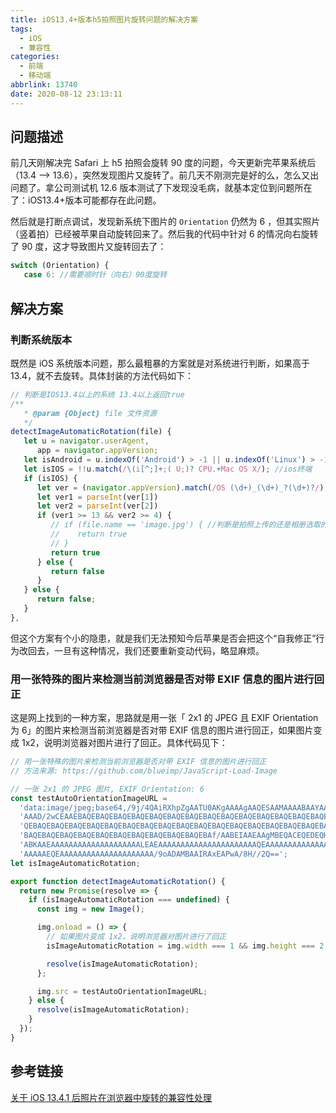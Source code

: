 ```yaml
---
title: iOS13.4+版本h5拍照图片旋转问题的解决方案
tags:
  - iOS
  - 兼容性
categories:
  - 前端
  - 移动端
abbrlink: 13740
date: 2020-08-12 23:13:11
---
```


## 问题描述

前几天刚解决完 Safari 上 h5 拍照会旋转 90 度的问题，今天更新完苹果系统后（13.4 ——> 13.6），突然发现图片又旋转了。前几天不刚测完是好的么，怎么又出问题了。拿公司测试机 12.6 版本测试了下发现没毛病，就基本定位到问题所在了：iOS13.4+版本可能都存在此问题。

然后就是打断点调试，发现新系统下图片的 `Orientation` 仍然为 6 ，但其实照片（竖着拍）已经被苹果自动旋转回来了。然后我的代码中针对 6 的情况向右旋转了 90 度，这才导致图片又旋转回去了：

```js
switch (Orientation) {
   case 6: //需要顺时针（向右）90度旋转
```

## 解决方案

### 判断系统版本

既然是 iOS 系统版本问题，那么最粗暴的方案就是对系统进行判断，如果高于 13.4，就不去旋转。具体封装的方法代码如下：

```js
// 判断是IOS13.4以上的系统 13.4以上返回true
/**
   * @param {Object} file 文件资源
   */
detectImageAutomaticRotation(file) {
   let u = navigator.userAgent,
      app = navigator.appVersion;
   let isAndroid = u.indexOf('Android') > -1 || u.indexOf('Linux') > -1; //g
   let isIOS = !!u.match(/\(i[^;]+;( U;)? CPU.+Mac OS X/); //ios终端
   if (isIOS) {
      let ver = (navigator.appVersion).match(/OS (\d+)_(\d+)_?(\d+)?/);
      let ver1 = parseInt(ver[1])
      let ver2 = parseInt(ver[2])
      if (ver1 >= 13 && ver2 >= 4) {
         // if (file.name == 'image.jpg') { //判断是拍照上传的还是相册选取的，IOS拍完照还没有确定的时候，图片的名字统一都是image.jpg
         //    return true
         // }
         return true
      } else {
         return false
      }
   } else {
      return false;
   }
},
```

但这个方案有个小的隐患，就是我们无法预知今后苹果是否会把这个“自我修正”行为改回去，一旦有这种情况，我们还要重新变动代码，略显麻烦。

### 用一张特殊的图片来检测当前浏览器是否对带 EXIF 信息的图片进行回正

这是网上找到的一种方案，思路就是用一张「 2x1 的 JPEG 且 EXIF Orientation 为 6」的图片来检测当前浏览器是否对带 EXIF 信息的图片进行回正，如果图片变成 1x2，说明浏览器对图片进行了回正。具体代码见下：

```js
// 用一张特殊的图片来检测当前浏览器是否对带 EXIF 信息的图片进行回正
// 方法来源: https://github.com/blueimp/JavaScript-Load-Image

// 一张 2x1 的 JPEG 图片, EXIF Orientation: 6
const testAutoOrientationImageURL =
  'data:image/jpeg;base64,/9j/4QAiRXhpZgAATU0AKgAAAAgAAQESAAMAAAABAAYAAAA' +
  'AAAD/2wCEAAEBAQEBAQEBAQEBAQEBAQEBAQEBAQEBAQEBAQEBAQEBAQEBAQEBAQEBAQEBA' +
  'QEBAQEBAQEBAQEBAQEBAQEBAQEBAQEBAQEBAQEBAQEBAQEBAQEBAQEBAQEBAQEBAQEBAQE' +
  'BAQEBAQEBAQEBAQEBAQEBAQEBAQEBAQEBAQEBAQEBAf/AABEIAAEAAgMBEQACEQEDEQH/x' +
  'ABKAAEAAAAAAAAAAAAAAAAAAAALEAEAAAAAAAAAAAAAAAAAAAAAAQEAAAAAAAAAAAAAAAA' +
  'AAAAAEQEAAAAAAAAAAAAAAAAAAAAA/9oADAMBAAIRAxEAPwA/8H//2Q==';
let isImageAutomaticRotation;

export function detectImageAutomaticRotation() {
  return new Promise(resolve => {
    if (isImageAutomaticRotation === undefined) {
      const img = new Image();

      img.onload = () => {
        // 如果图片变成 1x2，说明浏览器对图片进行了回正
        isImageAutomaticRotation = img.width === 1 && img.height === 2;

        resolve(isImageAutomaticRotation);
      };

      img.src = testAutoOrientationImageURL;
    } else {
      resolve(isImageAutomaticRotation);
    }
  });
}
```

## 参考链接

[关于 iOS 13.4.1 后照片在浏览器中旋转的兼容性处理](https://juejin.im/post/6844904162220572686)
